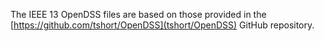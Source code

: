 The IEEE 13 OpenDSS files are based on those provided in the [https://github.com/tshort/OpenDSS](tshort/OpenDSS) GitHub repository.
